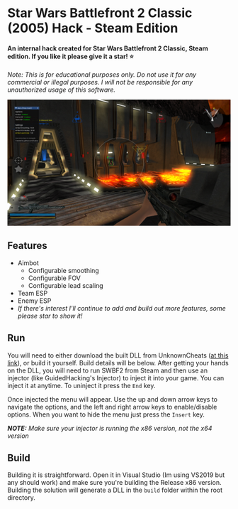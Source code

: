 ﻿# Star Wars Battlefront 2 Classic (2005) Hack - Steam Edition
#### An internal hack created for Star Wars Battlefront 2 Classic, Steam edition. If you like it please give it a star! ⭐ 

*Note: This is for educational purposes only. Do not use it for any commercial or illegal purposes. I will not be responsible for any unauthorized usage of this software.*

![img](https://github.com/Luukus/SWBF2-Classic-Hack/blob/ab49908afa953252c397649c67184e043de73b4f/img/in-game%20menu.png?raw=true)

## Features
- Aimbot
  - Configurable smoothing
  - Configurable FOV
  - Configurable lead scaling
- Team ESP
- Enemy ESP
- *If there's interest I'll continue to add and build out more features, some please star to show it!*

## Run
You will need to either download the built DLL from UnknownCheats ([at this link](https://www.unknowncheats.me/forum/other-fps-games/598340-star-wars-battlefront-2-classic-2005-esp-aimbot-internal.html)), or build it yourself. Build details will be below.
After getting your hands on the DLL, you will need to run SWBF2 from Steam and then use an injector (like GuidedHacking's Injector) to inject it into your game. You can inject it 
at anytime. To uninject it press the `End` key.

Once injected the menu will appear. Use the up and down arrow keys to navigate the options, and the left and right arrow keys to enable/disable options. When you want to hide the menu
just press the `Insert` key.

***NOTE:** Make sure your injector is running the x86 version, not the x64 version*

## Build 
Building it is straightforward. Open it in Visual Studio (Im using VS2019 but any should work) and make sure you're building the Release x86 version. Building the solution will generate a DLL in the `build` folder within the root directory.
